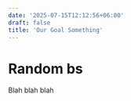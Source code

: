 ```yaml
---
date: '2025-07-15T12:12:56+06:00'
draft: false
title: 'Our Goal Something'
---
```

# Random bs
Blah blah blah